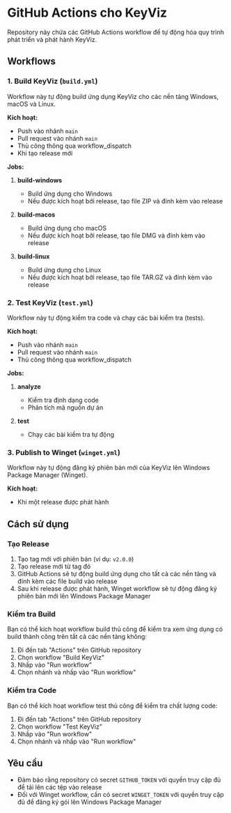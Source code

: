 # GitHub Actions cho KeyViz

Repository này chứa các GitHub Actions workflow để tự động hóa quy trình phát triển và phát hành KeyViz.

## Workflows

### 1. Build KeyViz (`build.yml`)

Workflow này tự động build ứng dụng KeyViz cho các nền tảng Windows, macOS và Linux.

**Kích hoạt:**
- Push vào nhánh `main`
- Pull request vào nhánh `main`
- Thủ công thông qua workflow_dispatch
- Khi tạo release mới

**Jobs:**

1. **build-windows**
   - Build ứng dụng cho Windows
   - Nếu được kích hoạt bởi release, tạo file ZIP và đính kèm vào release

2. **build-macos**
   - Build ứng dụng cho macOS
   - Nếu được kích hoạt bởi release, tạo file DMG và đính kèm vào release

3. **build-linux**
   - Build ứng dụng cho Linux
   - Nếu được kích hoạt bởi release, tạo file TAR.GZ và đính kèm vào release

### 2. Test KeyViz (`test.yml`)

Workflow này tự động kiểm tra code và chạy các bài kiểm tra (tests).

**Kích hoạt:**
- Push vào nhánh `main`
- Pull request vào nhánh `main`
- Thủ công thông qua workflow_dispatch

**Jobs:**

1. **analyze**
   - Kiểm tra định dạng code
   - Phân tích mã nguồn dự án

2. **test**
   - Chạy các bài kiểm tra tự động

### 3. Publish to Winget (`winget.yml`)

Workflow này tự động đăng ký phiên bản mới của KeyViz lên Windows Package Manager (Winget).

**Kích hoạt:**
- Khi một release được phát hành

## Cách sử dụng

### Tạo Release

1. Tạo tag mới với phiên bản (ví dụ: `v2.0.0`)
2. Tạo release mới từ tag đó
3. GitHub Actions sẽ tự động build ứng dụng cho tất cả các nền tảng và đính kèm các file build vào release
4. Sau khi release được phát hành, Winget workflow sẽ tự động đăng ký phiên bản mới lên Windows Package Manager

### Kiểm tra Build

Bạn có thể kích hoạt workflow build thủ công để kiểm tra xem ứng dụng có build thành công trên tất cả các nền tảng không:

1. Đi đến tab "Actions" trên GitHub repository
2. Chọn workflow "Build KeyViz"
3. Nhấp vào "Run workflow"
4. Chọn nhánh và nhấp vào "Run workflow"

### Kiểm tra Code

Bạn có thể kích hoạt workflow test thủ công để kiểm tra chất lượng code:

1. Đi đến tab "Actions" trên GitHub repository
2. Chọn workflow "Test KeyViz"
3. Nhấp vào "Run workflow"
4. Chọn nhánh và nhấp vào "Run workflow"

## Yêu cầu

- Đảm bảo rằng repository có secret `GITHUB_TOKEN` với quyền truy cập đủ để tải lên các tệp vào release
- Đối với Winget workflow, cần có secret `WINGET_TOKEN` với quyền truy cập đủ để đăng ký gói lên Windows Package Manager 